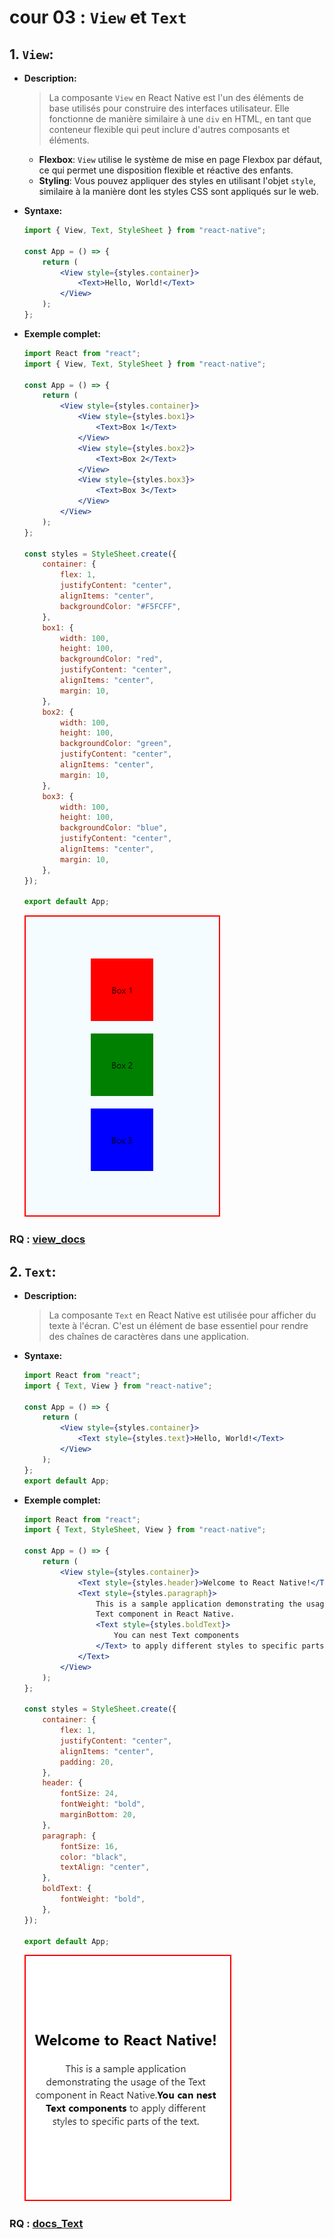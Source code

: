 # cour 03 : **`View` et `Text`**

## 1. **`View`:**

-   **Description:**

    > La composante `View` en React Native est l'un des éléments de base utilisés pour construire des interfaces utilisateur. Elle fonctionne de manière similaire à une `div` en HTML, en tant que conteneur flexible qui peut inclure d'autres composants et éléments.

    -   **Flexbox**: `View` utilise le système de mise en page Flexbox par défaut, ce qui permet une disposition flexible et réactive des enfants.
    -   **Styling**: Vous pouvez appliquer des styles en utilisant l'objet `style`, similaire à la manière dont les styles CSS sont appliqués sur le web.

-   **Syntaxe:**

    ```jsx
    import { View, Text, StyleSheet } from "react-native";

    const App = () => {
        return (
            <View style={styles.container}>
                <Text>Hello, World!</Text>
            </View>
        );
    };
    ```

-   **Exemple complet:**

    ```jsx
    import React from "react";
    import { View, Text, StyleSheet } from "react-native";

    const App = () => {
        return (
            <View style={styles.container}>
                <View style={styles.box1}>
                    <Text>Box 1</Text>
                </View>
                <View style={styles.box2}>
                    <Text>Box 2</Text>
                </View>
                <View style={styles.box3}>
                    <Text>Box 3</Text>
                </View>
            </View>
        );
    };

    const styles = StyleSheet.create({
        container: {
            flex: 1,
            justifyContent: "center",
            alignItems: "center",
            backgroundColor: "#F5FCFF",
        },
        box1: {
            width: 100,
            height: 100,
            backgroundColor: "red",
            justifyContent: "center",
            alignItems: "center",
            margin: 10,
        },
        box2: {
            width: 100,
            height: 100,
            backgroundColor: "green",
            justifyContent: "center",
            alignItems: "center",
            margin: 10,
        },
        box3: {
            width: 100,
            height: 100,
            backgroundColor: "blue",
            justifyContent: "center",
            alignItems: "center",
            margin: 10,
        },
    });

    export default App;
    ```

    ![alt text](image.png)

### RQ : [view_docs](https://reactnative.dev/docs/view)

## 2. **`Text`:**

-   **Description:**

    > La composante `Text` en React Native est utilisée pour afficher du texte à l'écran. C'est un élément de base essentiel pour rendre des chaînes de caractères dans une application.

-   **Syntaxe:**

    ```jsx
    import React from "react";
    import { Text, View } from "react-native";

    const App = () => {
        return (
            <View style={styles.container}>
                <Text style={styles.text}>Hello, World!</Text>
            </View>
        );
    };
    export default App;
    ```

-   **Exemple complet:**

    ```jsx
    import React from "react";
    import { Text, StyleSheet, View } from "react-native";

    const App = () => {
        return (
            <View style={styles.container}>
                <Text style={styles.header}>Welcome to React Native!</Text>
                <Text style={styles.paragraph}>
                    This is a sample application demonstrating the usage of the
                    Text component in React Native.
                    <Text style={styles.boldText}>
                        You can nest Text components
                    </Text> to apply different styles to specific parts of the text.
                </Text>
            </View>
        );
    };

    const styles = StyleSheet.create({
        container: {
            flex: 1,
            justifyContent: "center",
            alignItems: "center",
            padding: 20,
        },
        header: {
            fontSize: 24,
            fontWeight: "bold",
            marginBottom: 20,
        },
        paragraph: {
            fontSize: 16,
            color: "black",
            textAlign: "center",
        },
        boldText: {
            fontWeight: "bold",
        },
    });

    export default App;
    ```

    ![alt text](image-1.png)

### RQ : [docs_Text](https://reactnative.dev/docs/text)
